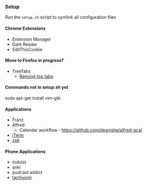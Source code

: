 ### Setup
Run the `setup.sh` script to symlink all configuration files

#### Chrome Extensions
* Extension Manager
* Dark Reader
* EditThisCookie

#### Move to Firefox in progress?
* TreeTabs
    * [Remove top tabs](https://medium.com/@Aenon/firefox-hide-native-tabs-and-titlebar-f0b00bdbb88b)

#### Commands not in setup.sh yet
sudo apt-get install vim-gtk

#### Applications
* Franz
* Alfred
    * Calendar workflow - https://github.com/deanishe/alfred-gcal
* [iTerm](https://www.iterm2.com/)
* [zsh](https://github.com/robbyrussell/oh-my-zsh)

#### Phone Applications
* todoist
* anki
* podcast addict
* [tachiyomi](https://github.com/inorichi/tachiyomi)
